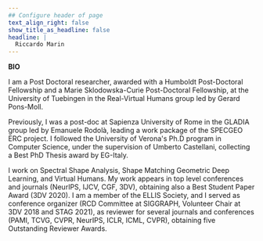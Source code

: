 ```yaml
---
## Configure header of page
text_align_right: false
show_title_as_headline: false
headline: |
  Riccardo Marin
---
```

**BIO**
<!-- this is a subheadline -->
I am a Post Doctoral researcher, awarded with a Humboldt Post-Doctoral Fellowship and a Marie Sklodowska-Curie Post-Doctoral Fellowship, at the University of Tuebingen in the Real-Virtual Humans group led by Gerard Pons-Moll. 

Previously, I was a post-doc at Sapienza University of Rome in the GLADIA group led by Emanuele Rodolà, leading a work package of the SPECGEO ERC project. I followed the University of Verona's Ph.D program in Computer Science, under the supervision of Umberto Castellani, collecting a Best PhD Thesis award by EG-Italy. 

I work on Spectral Shape Analysis, Shape Matching Geometric Deep Learning, and Virtual Humans. My work appears in top level conferences and journals (NeurIPS, IJCV, CGF, 3DV), obtaining also a Best Student Paper Award (3DV 2020).  I am a member of the ELLIS Society, and I served as conference organizer (RCD Committee at SIGGRAPH, Volunteer Chair at 3DV 2018 and STAG 2021), as reviewer for several journals and conferences (PAMI, TCVG, CVPR, NeurIPS, ICLR, ICML, CVPR), obtaining five Outstanding Reviewer Awards.

